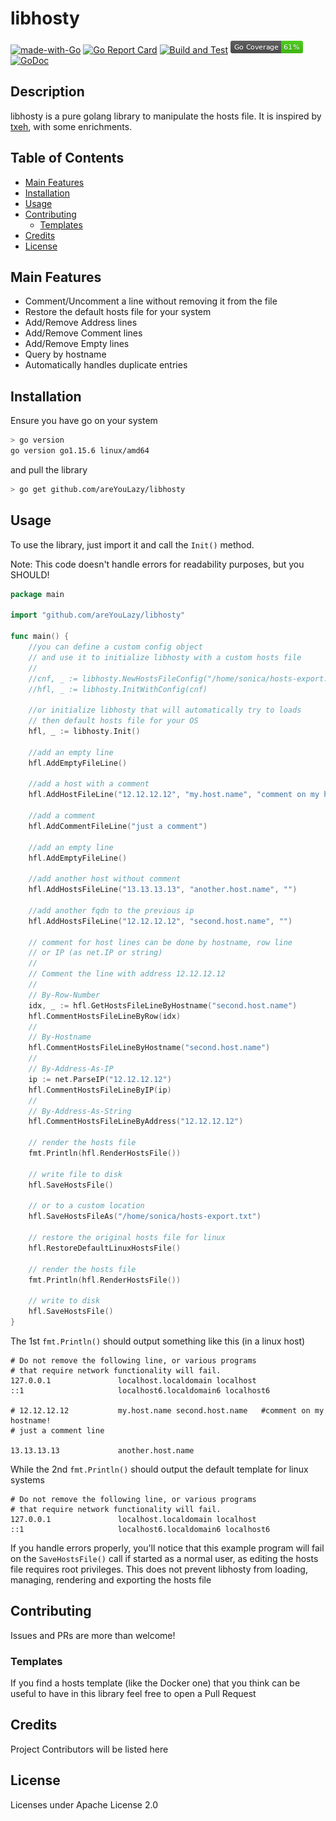 # libhosty

[![made-with-Go](https://img.shields.io/badge/made%20with-Go-1f425f.svg)](http://golang.org)
[![Go Report Card](https://goreportcard.com/badge/github.com/areYouLazy/libhosty)](https://goreportcard.com/report/github.com/areYouLazy/libhosty)
[![Build and Test](https://github.com/areYouLazy/libhosty/actions/workflows/build-and-test.yml/badge.svg?branch=main&event=push)](https://github.com/areYouLazy/libhosty/actions/workflows/build-and-test.yml)
![gopherbadger-tag-do-not-edit](coverage_badge.png)
[![GoDoc](https://img.shields.io/badge/godoc-reference-blue.svg)](https://godoc.org/github.com/areYouLazy/libhosty)

## Description

libhosty is a pure golang library to manipulate the hosts file. It is inspired by [txeh](https://github.com/txn2/txeh), with some enrichments.

## Table of Contents

* [Main Features](#Main-Features)
* [Installation](#Installation)
* [Usage](#Usage)
* [Contributing](#Contributing)
  * [Templates](#Templates)
* [Credits](#Credits)
* [License](#License)

## Main Features

* Comment/Uncomment a line without removing it from the file
* Restore the default hosts file for your system
* Add/Remove Address lines
* Add/Remove Comment lines
* Add/Remove Empty lines
* Query by hostname
* Automatically handles duplicate entries

## Installation

Ensure you have go on your system

```bash
> go version
go version go1.15.6 linux/amd64
```

and pull the library

```bash
> go get github.com/areYouLazy/libhosty
```

## Usage

To use the library, just import it and call the `Init()` method.

Note: This code doesn't handle errors for readability purposes, but you SHOULD!

```go
package main

import "github.com/areYouLazy/libhosty"

func main() {
    //you can define a custom config object
    // and use it to initialize libhosty with a custom hosts file
    //
    //cnf, _ := libhosty.NewHostsFileConfig("/home/sonica/hosts-export.txt")
    //hfl, _ := libhosty.InitWithConfig(cnf)
    
    //or initialize libhosty that will automatically try to loads
    // then default hosts file for your OS
    hfl, _ := libhosty.Init()
    
    //add an empty line
    hfl.AddEmptyFileLine()
    
    //add a host with a comment
    hfl.AddHostFileLine("12.12.12.12", "my.host.name", "comment on my hostname!")
    
    //add a comment
    hfl.AddCommentFileLine("just a comment")
    
    //add an empty line
    hfl.AddEmptyFileLine()
    
    //add another host without comment
    hfl.AddHostsFileLine("13.13.13.13", "another.host.name", "")
    
    //add another fqdn to the previous ip
    hfl.AddHostsFileLine("12.12.12.12", "second.host.name", "")
    
    // comment for host lines can be done by hostname, row line
    // or IP (as net.IP or string)
    //
    // Comment the line with address 12.12.12.12
    //
    // By-Row-Number
    idx, _ := hfl.GetHostsFileLineByHostname("second.host.name")
    hfl.CommentHostsFileLineByRow(idx)
    //
    // By-Hostname
    hfl.CommentHostsFileLineByHostname("second.host.name")
    //
    // By-Address-As-IP
    ip := net.ParseIP("12.12.12.12")
    hfl.CommentHostsFileLineByIP(ip)
    //
    // By-Address-As-String
    hfl.CommentHostsFileLineByAddress("12.12.12.12")
    
    // render the hosts file
    fmt.Println(hfl.RenderHostsFile())
    
    // write file to disk
    hfl.SaveHostsFile()
    
    // or to a custom location
    hfl.SaveHostsFileAs("/home/sonica/hosts-export.txt")
    
    // restore the original hosts file for linux
    hfl.RestoreDefaultLinuxHostsFile()
    
    // render the hosts file
    fmt.Println(hfl.RenderHostsFile())
    
    // write to disk
    hfl.SaveHostsFile()
}
```

The 1st `fmt.Println()` should output something like this (in a linux host)

```console
# Do not remove the following line, or various programs
# that require network functionality will fail.
127.0.0.1               localhost.localdomain localhost
::1                     localhost6.localdomain6 localhost6

# 12.12.12.12           my.host.name second.host.name   #comment on my hostname!
# just a comment line

13.13.13.13             another.host.name
```

While the 2nd `fmt.Println()` should output the default template for linux systems

```console
# Do not remove the following line, or various programs
# that require network functionality will fail.
127.0.0.1               localhost.localdomain localhost
::1                     localhost6.localdomain6 localhost6

```

If you handle errors properly, you'll notice that this example program will fail on the `SaveHostsFile()` call if started as a normal user, as editing the hosts file requires root privileges. This does not prevent libhosty from loading, managing, rendering and exporting the hosts file

## Contributing

Issues and PRs are more than welcome!

### Templates

If you find a hosts template (like the Docker one) that you think can be useful to have in this library feel free to open a Pull Request

## Credits

Project Contributors will be listed here

## License

Licenses under Apache License 2.0
